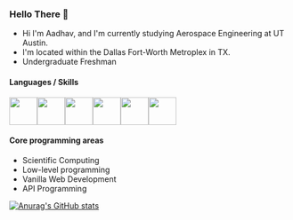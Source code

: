 ### Hello There 👋

-  Hi I'm Aadhav, and I'm currently studying Aerospace Engineering at UT Austin.
-  I'm located within the Dallas Fort-Worth Metroplex in TX.
-  Undergraduate Freshman

#### Languages / Skills
<img src="https://cdn.icon-icons.com/icons2/2107/PNG/512/file_type_matlab_icon_130398.png" width="50" height="50"><img src="https://img.icons8.com/color/452/javascript--v1.png" width="50" height="50"><img src="https://cdn.iconscout.com/icon/free/png-256/java-60-1174953.png" width = "50" height = "50"><img src="https://upload.wikimedia.org/wikipedia/commons/thumb/3/3f/Git_icon.svg/1024px-Git_icon.svg.png" width = "50" height = "50"><img src="https://cdn.iconscout.com/icon/free/png-512/node-js-1-1174935.png" width = "50" height = "50"><img src = "https://img.icons8.com/?size=100&id=sB4ejOwBVDr4&format=png&color=000000" width = "50" height = "50"><img>

#### Core programming areas
- Scientific Computing
- Low-level programming
- Vanilla Web Development
- API Programming

[![Anurag's GitHub stats](https://github-readme-stats.vercel.app/api?username=aadhav0818&show_icons=true&theme=tokyonight)](https://github.com/anuraghazra/github-readme-stats)

